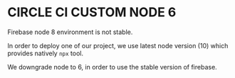 # CIRCLE CI CUSTOM NODE 6

Firebase node 8 environment is not stable. 

In order to deploy one of our project, we use latest node version (10) which provides natively `npx` tool.

We downgrade node to 6, in order to use the stable version of firebase.
